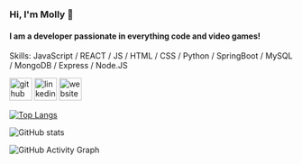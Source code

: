 ### Hi, I'm Molly 👋

<!--
**Esokami/Esokami** is a ✨ _special_ ✨ repository because its `README.md` (this file) appears on your GitHub profile.

Here are some ideas to get you started:

- 🔭 I’m currently working on ...
- 🌱 I’m currently learning ...
- 👯 I’m looking to collaborate on ...
- 🤔 I’m looking for help with ...
- 💬 Ask me about ...
- 📫 How to reach me: ...
- 😄 Pronouns: ...
- ⚡ Fun fact: ...
-->
#### I am a developer passionate in everything code and video games!


Skills: JavaScript / REACT / JS / HTML / CSS / Python / SpringBoot / MySQL / MongoDB / Express / Node.JS



[<img src='https://cdn.jsdelivr.net/npm/simple-icons@3.0.1/icons/github.svg' alt='github' height='40'>](https://github.com/Esokami)  [<img src='https://cdn.jsdelivr.net/npm/simple-icons@3.0.1/icons/linkedin.svg' alt='linkedin' height='40'>](https://www.linkedin.com/in/mollica-es/)  [<img src='https://cdn.jsdelivr.net/npm/simple-icons@3.0.1/icons/icloud.svg' alt='website' height='40'>](https://mollicaes.wixsite.com/gamedesign)  

[![Top Langs](https://github-readme-stats.vercel.app/api/top-langs/?username=Esokami)](https://github.com/anuraghazra/github-readme-stats)

![GitHub stats](https://github-readme-stats.vercel.app/api?username=Esokami&show_icons=true)  

![GitHub Activity Graph](https://activity-graph.herokuapp.com/graph?username=Esokami)  

